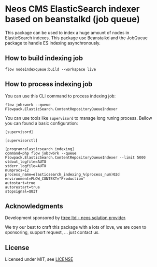 # Neos CMS ElasticSearch indexer based on beanstalkd (job queue)

This package can be used to index a huge amount of nodes in ElasticSearch indexes. This 
package use Beanstalkd and the JobQueue package to handle ES indexing asynchronously.

How to build indexing job
-------------------------

    flow nodeindexqueue:build --workspace live
    
How to process indexing job
---------------------------

You can use this CLI command to process indexing job:

    flow job:work --queue Flowpack.ElasticSearch.ContentRepositoryQueueIndexer

You can use tools like ```supervisord``` to manage long runing process. Bellow you can
found a basic configuration:

    [supervisord]
   
    [supervisorctl]
   
    [program:elasticsearch_indexing]
    command=php flow job:work --queue Flowpack.ElasticSearch.ContentRepositoryQueueIndexer --limit 5000
    stdout_logfile=AUTO
    stderr_logfile=AUTO
    numprocs=12
    process_name=elasticsearch_indexing_%(process_num)02d
    environment=FLOW_CONTEXT="Production"
    autostart=true
    autorestart=true
    stopsignal=QUIT

Acknowledgments
---------------

Development sponsored by [ttree ltd - neos solution provider](http://ttree.ch).

We try our best to craft this package with a lots of love, we are open to
sponsoring, support request, ... just contact us.

License
-------

Licensed under MIT, see [LICENSE](LICENSE)
